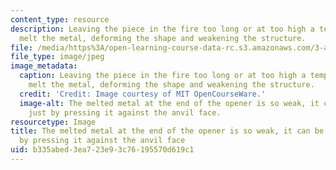 ```yaml
---
content_type: resource
description: Leaving the piece in the fire too long or at too high a temperature can
  melt the metal, deforming the shape and weakening the structure.
file: /media/https%3A/open-learning-course-data-rc.s3.amazonaws.com/3-a04-modern-blacksmithing-and-physical-metallurgy-fall-2008/b335abed3ea723e93c76195570d619c1_081.jpg
file_type: image/jpeg
image_metadata:
  caption: Leaving the piece in the fire too long or at too high a temperature can
    melt the metal, deforming the shape and weakening the structure.
  credit: 'Credit: Image courtesy of MIT OpenCourseWare.'
  image-alt: The melted metal at the end of the opener is so weak, it can be deformed
    just by pressing it against the anvil face.
resourcetype: Image
title: The melted metal at the end of the opener is so weak, it can be deformed just
  by pressing it against the anvil face
uid: b335abed-3ea7-23e9-3c76-195570d619c1
---
```

